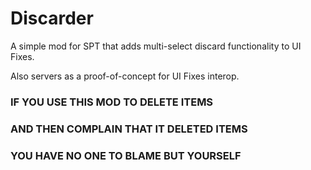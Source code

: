 # Discarder

A simple mod for SPT that adds multi-select discard functionality to UI Fixes.

Also servers as a proof-of-concept for UI Fixes interop.

### IF YOU USE THIS MOD TO DELETE ITEMS

### AND THEN COMPLAIN THAT IT DELETED ITEMS

### YOU HAVE NO ONE TO BLAME BUT YOURSELF
